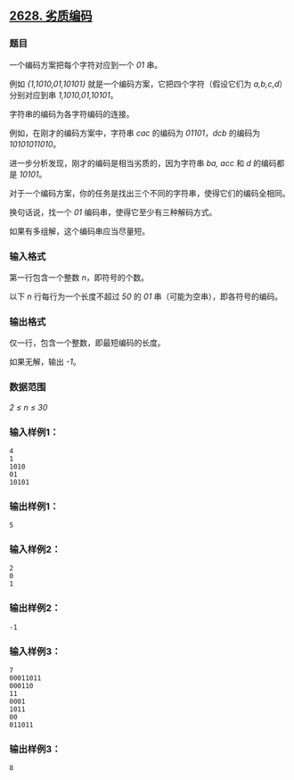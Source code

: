 ## [2628. 劣质编码](https://www.acwing.com/problem/content/2630/)

### 题目

一个编码方案把每个字符对应到一个 *01* 串。

例如 *{1,1010,01,10101}* 就是一个编码方案，它把四个字符（假设它们为 *a,b,c,d*）分别对应到串 *1,1010,01,10101*。

字符串的编码为各字符编码的连接。

例如，在刚才的编码方案中，字符串 *cac* 的编码为 *01101*，*dcb* 的编码为 *10101011010*。

进一步分析发现，刚才的编码是相当劣质的，因为字符串 *ba, acc* 和 *d* 的编码都是 *10101*。

对于一个编码方案，你的任务是找出三个不同的字符串，使得它们的编码全相同。

换句话说，找一个 *01* 编码串，使得它至少有三种解码方式。

如果有多组解，这个编码串应当尽量短。

### 输入格式

第一行包含一个整数 *n*，即符号的个数。

以下 *n* 行每行为一个长度不超过 *50* 的 *01* 串（可能为空串），即各符号的编码。

### 输出格式

仅一行，包含一个整数，即最短编码的长度。

如果无解，输出 *-1*。

### 数据范围

*2 ≤ n ≤ 30*

### 输入样例1：

```
4
1
1010
01
10101
```

### 输出样例1：

```
5
```

### 输入样例2：

```
2
0
1
```

### 输出样例2：

```
-1
```

### 输入样例3：

```
7
00011011
000110
11
0001
1011
00
011011
```

### 输出样例3：

```
8
```
